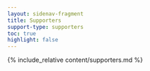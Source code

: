 ```yaml
---
layout: sidenav-fragment
title: Supporters
support-type: supporters
toc: true
highlight: false
---
```


{% include_relative content/supporters.md %}
